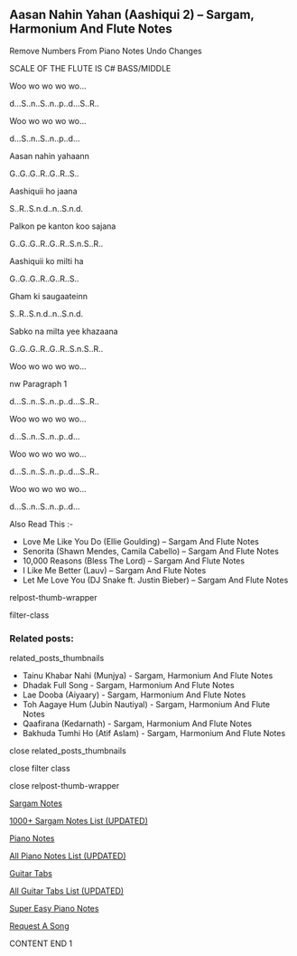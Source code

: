 
## Aasan Nahin Yahan (Aashiqui 2) – Sargam, Harmonium And Flute Notes

Remove Numbers From Piano Notes
Undo Changes

SCALE OF THE FLUTE IS C# BASS/MIDDLE

Woo wo wo wo wo…

d…S..n..S..n..p..d…S..R..

Woo wo wo wo wo…

d…S..n..S..n..p..d…

Aasan nahin yahaann

G..G..G..R..G..R..S..

Aashiquii ho jaana

S..R..S.n.d..n..S.n.d.

Palkon pe kanton koo sajana

G..G..G..R..G..R..S.n.S..R..

Aashiquii ko milti ha

G..G..G..R..G..R..S..

Gham ki saugaateinn

S..R..S.n.d..n..S.n.d.

Sabko na milta yee khazaana

G..G..G..R..G..R..S.n.S..R..

Woo wo wo wo wo…

nw Paragraph 1

d…S..n..S..n..p..d…S..R..

Woo wo wo wo wo…

d…S..n..S..n..p..d…

Woo wo wo wo wo…

d…S..n..S..n..p..d…S..R..

Woo wo wo wo wo…

d…S..n..S..n..p..d…

Also Read This :-

* Love Me Like You Do (Ellie Goulding) – Sargam And Flute Notes
* Senorita (Shawn Mendes, Camila Cabello) – Sargam And Flute Notes
* 10,000 Reasons (Bless The Lord) – Sargam And Flute Notes
* I Like Me Better (Lauv) – Sargam And Flute Notes
* Let Me Love You (DJ Snake ft. Justin Bieber) – Sargam And Flute Notes

relpost-thumb-wrapper

filter-class

### Related posts:

related_posts_thumbnails

* Tainu Khabar Nahi (Munjya) - Sargam, Harmonium And Flute Notes
* Dhadak Full Song - Sargam, Harmonium And Flute Notes
* Lae Dooba (Aiyaary) - Sargam, Harmonium And Flute Notes
* Toh Aagaye Hum (Jubin Nautiyal) - Sargam, Harmonium And Flute Notes
* Qaafirana (Kedarnath) - Sargam, Harmonium And Flute Notes
* Bakhuda Tumhi Ho (Atif Aslam) - Sargam, Harmonium And Flute Notes

close related_posts_thumbnails

close filter class

close relpost-thumb-wrapper

[Sargam Notes](https://www.notationsworld.com/sargam-notes.html)

[1000+ Sargam Notes List (UPDATED)](https://www.notationsworld.com/all-songs-list-sargam-notes.html)

[Piano Notes](https://www.notationsworld.com/piano-notes.html)

[All Piano Notes List (UPDATED)](https://www.notationsworld.com/all-songs-list-piano-notes.html)

[Guitar Tabs](https://www.notationsworld.com/guitar-tabs.html)

[All Guitar Tabs List (UPDATED)](https://www.notationsworld.com/all-songs-list-guitar-tabs.html)

[Super Easy Piano Notes](https://studywall.in/)

[Request A Song](https://www.notationsworld.com/request-a-song.html)

CONTENT END 1

